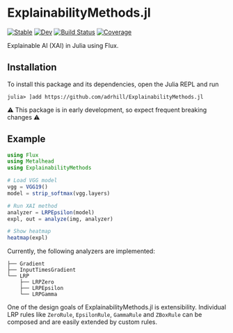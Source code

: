 # ExplainabilityMethods.jl

[![Stable](https://img.shields.io/badge/docs-stable-blue.svg)](https://adrhill.github.io/ExplainabilityMethods.jl/stable)
[![Dev](https://img.shields.io/badge/docs-dev-blue.svg)](https://adrhill.github.io/ExplainabilityMethods.jl/dev)
[![Build Status](https://github.com/adrhill/ExplainabilityMethods.jl/workflows/CI/badge.svg)](https://github.com/adrhill/ExplainabilityMethods.jl/actions)
[![Coverage](https://codecov.io/gh/adrhill/ExplainabilityMethods.jl/branch/master/graph/badge.svg)](https://codecov.io/gh/adrhill/ExplainabilityMethods.jl)

Explainable AI (XAI) in Julia using Flux.

## Installation 
To install this package and its dependencies, open the Julia REPL and run 
```julia-repl
julia> ]add https://github.com/adrhill/ExplainabilityMethods.jl
```

⚠️ This package is in early development, so expect frequent breaking changes ⚠️

## Example
```julia
using Flux
using Metalhead
using ExplainabilityMethods

# Load VGG model
vgg = VGG19()
model = strip_softmax(vgg.layers)

# Run XAI method
analyzer = LRPEpsilon(model)
expl, out = analyze(img, analyzer) 

# Show heatmap
heatmap(expl)
```

Currently, the following analyzers are implemented:

```
├── Gradient
├── InputTimesGradient
└── LRP
    ├── LRPZero
    ├── LRPEpsilon
    └── LRPGamma
```

One of the design goals of ExplainabilityMethods.jl is extensibility.
Individual LRP rules like `ZeroRule`, `EpsilonRule`, `GammaRule` and `ZBoxRule` can be composed and are easily extended by custom rules.

